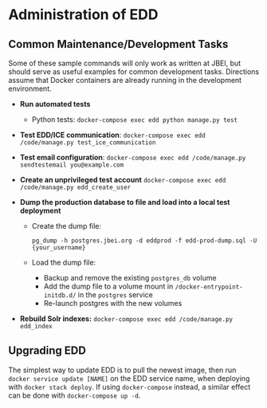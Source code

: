 # Administration of EDD

## Common Maintenance/Development Tasks

Some of these sample commands will only work as written at JBEI, but should serve as useful
examples for common development tasks. Directions assume that Docker containers are already
running in the development environment.

-   **Run automated tests**

    -   Python tests: `docker-compose exec edd python manage.py test`

-   **Test EDD/ICE communication**:
    `docker-compose exec edd /code/manage.py test_ice_communication`

-   **Test email configuration**:
    `docker-compose exec edd /code/manage.py sendtestemail you@example.com`

-   **Create an unprivileged test account**
    `docker-compose exec edd /code/manage.py edd_create_user`

-   **Dump the production database to file and load into a local test deployment**

    -   Create the dump file:

            pg_dump -h postgres.jbei.org -d eddprod -f edd-prod-dump.sql -U {your_username}

    -   Load the dump file:
        -   Backup and remove the existing `postgres_db` volume
        -   Add the dump file to a volume mount in `/docker-entrypoint-initdb.d/` in the
            `postgres` service
        -   Re-launch postgres with the new volumes

-   **Rebuild Solr indexes:**
    `docker-compose exec edd /code/manage.py edd_index`

## Upgrading EDD

The simplest way to update EDD is to pull the newest image, then run `docker service update [NAME]`
on the EDD service name, when deploying with `docker stack deploy`. If using `docker-compose`
instead, a similar effect can be done with `docker-compose up -d`.
